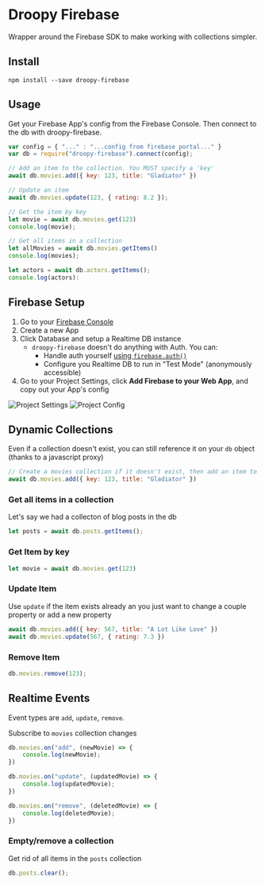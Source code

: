 # Droopy Firebase
Wrapper around the Firebase SDK to make working with collections simpler.  

## Install
```
npm install --save droopy-firebase
```

## Usage
Get your Firebase App's config from the Firebase Console.  Then connect to the db with droopy-firebase.
``` javascript
var config = { "..." : "...config from firebase portal..." }
var db = require("droopy-firebase").connect(config);

// Add an item to the collection. You MUST specify a 'key'
await db.movies.add({ key: 123, title: "Gladiator" })

// Update an item
await db.movies.update(123, { rating: 8.2 });

// Get the item by key 
let movie = await db.movies.get(123)
console.log(movie);

// Get all items in a collection
let allMovies = await db.movies.getItems()
console.log(movies);

let actors = await db.actors.getItems();
console.log(actors):
```

## Firebase Setup
1. Go to your [Firebase Console](https://console.firebase.google.com)
2. Create a new App
3. Click Database and setup a Realtime DB instance 
    - `droopy-firebase` doesn't do anything with Auth. You can:
        - Handle auth yourself [using `firebase.auth()`](https://firebase.google.com/docs/auth/web/start)
        - Configure you Realtime DB to run in "Test Mode" (anonymously accessible)
4. Go to your Project Settings, click **Add Firebase to your Web App**, and copy out your App's config

![Project Settings](https://res.cloudinary.com/droopytersen/image/upload/q_auto:good/v1524593251/droopy-firebase/droopy-firebase0.png)
![Project Config](https://res.cloudinary.com/droopytersen/image/upload/q_auto:good/v1524593251/droopy-firebase/droopy-firebase1.png)


## Dynamic Collections
Even if a collection doesn't exist, you can still reference it on your `db` object (thanks to a javascript proxy)
``` javascript
// Create a movies collection if it doesn't exist, then add an item to it
await db.movies.add({ key: 123, title: "Gladiator" })
```
### Get all items in a collection
Let's say we had a collecton of blog posts in the db
``` javascript
let posts = await db.posts.getItems();
```

### Get Item by key
``` javascript
let movie = await db.movies.get(123)
```

### Update Item
Use `update` if the item exists already an you just want to change a couple property or add a new property
``` javascript
await db.movies.add({ key: 567, title: "A Lot Like Love" })
await db.movies.update(567, { rating: 7.3 })
```

### Remove Item
``` javascript
db.movies.remove(123);
```

## Realtime Events
Event types are `add`, `update`, `remove`.

Subscribe to `movies` collection changes
``` javascript
db.movies.on("add", (newMovie) => {
    console.log(newMovie);
})

db.movies.on("update", (updatedMovie) => {
    console.log(updatedMovie);
})

db.movies.on("remove", (deletedMovie) => {
    console.log(deletedMovie);
})
```

### Empty/remove a collection
Get rid of all items in the `posts` collection
``` javascript
db.posts.clear();
```